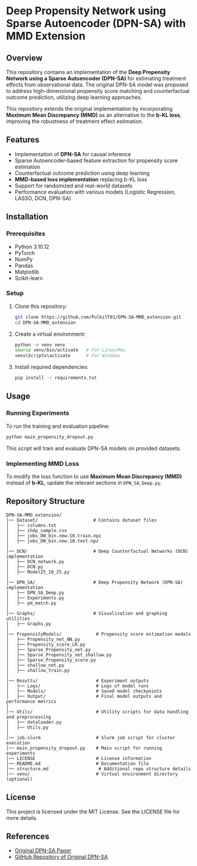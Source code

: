 # Deep Propensity Network using Sparse Autoencoder (DPN-SA) with MMD Extension

## Overview
This repository contains an implementation of the **Deep Propensity Network using a Sparse Autoencoder (DPN-SA)** for estimating treatment effects from observational data. The original DPN-SA model was proposed to address high-dimensional propensity score matching and counterfactual outcome prediction, utilizing deep learning approaches.

This repository extends the original implementation by incorporating **Maximum Mean Discrepancy (MMD)** as an alternative to the **b-KL loss**, improving the robustness of treatment effect estimation.

## Features
- Implementation of **DPN-SA** for causal inference
- Sparse Autoencoder-based feature extraction for propensity score estimation
- Counterfactual outcome prediction using deep learning
- **MMD-based loss implementation** replacing b-KL loss
- Support for randomized and real-world datasets
- Performance evaluation with various models (Logistic Regression, LASSO, DCN, DPN-SA)

## Installation
### Prerequisites
- Python 3.10.12
- PyTorch
- NumPy
- Pandas
- Matplotlib
- Scikit-learn

### Setup
1. Clone this repository:
   ```sh
   git clone https://github.com/PulkitT01/DPN-SA-MMD_extension.git
   cd DPN-SA-MMD_extension
   ```
2. Create a virtual environment:
   ```sh
   python -m venv venv
   source venv/bin/activate   # For Linux/Mac
   venv\Scripts\activate      # For Windows
   ```
3. Install required dependencies:
   ```sh
   pip install -r requirements.txt
   ```

## Usage
### Running Experiments
To run the training and evaluation pipeline:
```sh
python main_propensity_dropout.py
```
This script will train and evaluate DPN-SA models on provided datasets.

### Implementing MMD Loss
To modify the loss function to use **Maximum Mean Discrepancy (MMD)** instead of **b-KL**, update the relevant sections in `DPN_SA_Deep.py`.

## Repository Structure
```
DPN-SA-MMD_extension/
│── Dataset/                     # Contains dataset files
│   ├── columns.txt
│   ├── ihdp_sample.csv
│   ├── jobs_DW_bin.new.10.train.npz
│   ├── jobs_DW_bin.new.10.test.npz
│
│── DCN/                         # Deep Counterfactual Networks (DCN) implementation
│   ├── DCN_network.py
│   ├── DCN.py
│   ├── Model25_10_25.py
│
│── DPN_SA/                      # Deep Propensity Network (DPN-SA) implementation
│   ├── DPN_SA_Deep.py
│   ├── Experiments.py
│   ├── pm_match.py
│
│── Graphs/                      # Visualization and graphing utilities
│   ├── Graphs.py
│
│── PropensityModels/             # Propensity score estimation models
│   ├── Propensity_net_NN.py
│   ├── Propensity_score_LR.py
│   ├── Sparse_Propensity_net.py
│   ├── Sparse_Propensity_net_shallow.py
│   ├── Sparse_Propensity_score.py
│   ├── shallow_net.py
│   ├── shallow_train.py
│
│── Results/                      # Experiment outputs
│   ├── Logs/                     # Logs of model runs
│   ├── Models/                   # Saved model checkpoints
│   ├── Output/                   # Final model outputs and performance metrics
│
│── Utils/                        # Utility scripts for data handling and preprocessing
│   ├── dataloader.py
│   ├── Utils.py
│
│── job.slurm                     # Slurm job script for cluster execution
│── main_propensity_dropout.py    # Main script for running experiments
│── LICENSE                       # License information
│── README.md                     # Documentation file
│── structure.md                   # Additional repo structure details
│── venv/                         # Virtual environment directory (optional)
```

## License
This project is licensed under the MIT License. See the LICENSE file for more details.

## References
- [Original DPN-SA Paper]([https://academic.oup.com/](https://pubmed.ncbi.nlm.nih.gov/33594415/))
- [GitHub Repository of Original DPN-SA](https://github.com/shantanu-ai/DPN-SA)

